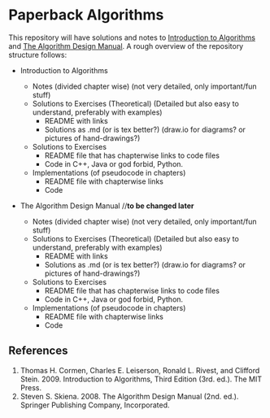 # Paperback Algorithms

This repository will have solutions and notes to [Introduction to Algorithms](https://mitpress.mit.edu/books/introduction-algorithms-third-edition) and [The Algorithm Design Manual](http://www.algorist.com/). A rough overview of the repository structure follows:

* Introduction to Algorithms
    * Notes (divided chapter wise) (not very detailed, only important/fun stuff)
    * Solutions to Exercises (Theoretical) (Detailed but also easy to understand, preferably with examples)
        * README with links
        * Solutions as .md (or is tex better?) (draw.io for diagrams? or pictures of hand-drawings?)
    * Solutions to Exercises
        * README file that has chapterwise links to code files
        * Code in C++, Java or god forbid, Python.
    * Implementations (of pseudocode in chapters)
        * README file with chapterwise links
        * Code

* The Algorithm Design Manual //**to be changed later**
    * Notes (divided chapter wise) (not very detailed, only important/fun stuff)
    * Solutions to Exercises (Theoretical) (Detailed but also easy to understand, preferably with examples)
        * README with links
        * Solutions as .md (or is tex better?) (draw.io for diagrams? or pictures of hand-drawings?)
    * Solutions to Exercises
        * README file that has chapterwise links to code files
        * Code in C++, Java or god forbid, Python.
    * Implementations (of pseudocode in chapters)
        * README file with chapterwise links
        * Code

## References

1. Thomas H. Cormen, Charles E. Leiserson, Ronald L. Rivest, and Clifford Stein. 2009. Introduction to Algorithms, Third Edition (3rd. ed.). The MIT Press.
2. Steven S. Skiena. 2008. The Algorithm Design Manual (2nd. ed.). Springer Publishing Company, Incorporated.
